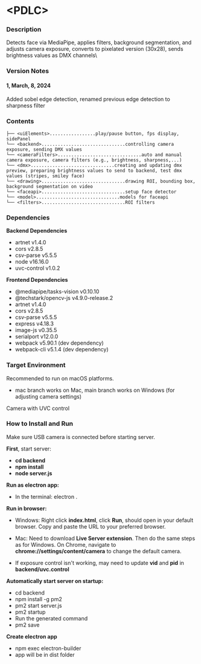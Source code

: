 # \<PDLC\>

### Description

Detects face via MediaPipe, applies filters, background segmentation, and adjusts camera exposure, converts to pixelated version (30x28), sends brightness values as DMX channels\

### Version Notes
#### 1, March, 8, 2024
Added sobel edge detection, renamed previous edge detection to sharpness filter

### Contents
```
├── <uiElements>.................play/pause button, fps display, sidePanel
└── <backend>...............................controlling camera exposure, sending DMX values
└── <cameraFilters>...............................auto and manual camera exposure, camera filters (e.g., brightness, sharpness,...)
└── <dmx>...............................creating and updating dmx preview, preparing brightness values to send to backend, test dmx values (stripes, smiley face)
└── <drawing>...............................drawing ROI, bounding box, background segmentation on video
└── <faceapi>...............................setup face detector
└── <model>...............................models for faceapi 
└── <filters>...............................ROI filters
```
### Dependencies
**Backend Dependencies**
- artnet v1.4.0 
- cors v2.8.5 
- csv-parse v5.5.5 
- node v16.16.0 
- uvc-control v1.0.2

**Frontend Dependencies**
- @mediapipe/tasks-vision v0.10.10 
- @techstark/opencv-js v4.9.0-release.2 
- artnet v1.4.0 
- cors v2.8.5 
- csv-parse v5.5.5 
- express v4.18.3 
- image-js v0.35.5 
- serialport v12.0.0 
- webpack v5.90.1 (dev dependency)
- webpack-cli v5.1.4 (dev dependency)

### Target Environment
Recommended to run on macOS platforms.
- mac branch works on Mac, main branch works on Windows (for adjusting camera settings)

Camera with UVC control

### How to Install and Run
Make sure USB camera is connected before starting server.

**First**, start server:
- **cd backend**
- **npm install**
- **node server.js**

**Run as electron app:**
- In the terminal: electron .

**Run in browser:**
- Windows: Right click **index.html**, click **Run**, should open in your default browser. Copy and paste the URL to your preferred browser.
- Mac: Need to download **Live Server extension**. Then do the same steps as for Windows.
  On Chrome, navigate to **chrome://settings/content/camera** to change the default camera.

- If exposure control isn't working, may need to update **vid** and **pid** in **backend/uvc.control**

**Automatically start server on startup:**
- cd backend
- npm install -g pm2
- pm2 start server.js
- pm2 startup
- Run the generated command
- pm2 save

**Create electron app**
- npm exec electron-builder
- app will be in dist folder